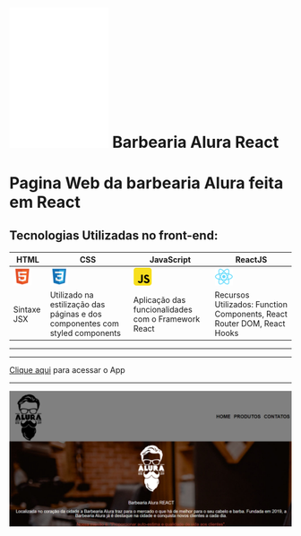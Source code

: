 # ![icon](./src/assests/images/logo-branco.png) Barbearia Alura React
# Pagina Web da barbearia Alura feita em React

## Tecnologias Utilizadas no front-end:
|HTML|CSS|JavaScript|ReactJS|
|-|-|-|-|
|![icon](./src/assests/images/html.png)|![icon](./src/assests/images/css.png)|![icon](./src/assests/images/javascript.png)|![icon](./src/assests/images/react.png)|
|Sintaxe JSX|Utilizado na estilização das páginas e dos componentes com styled components|Aplicação das funcionalidades com o Framework React|Recursos Utilizados: Function Components, React Router DOM, React Hooks|
___
___
[Clique aqui](https://barbearia-alura-react.vercel.app/) para acessar o App
___
![print](./src/assests/images/print.png)